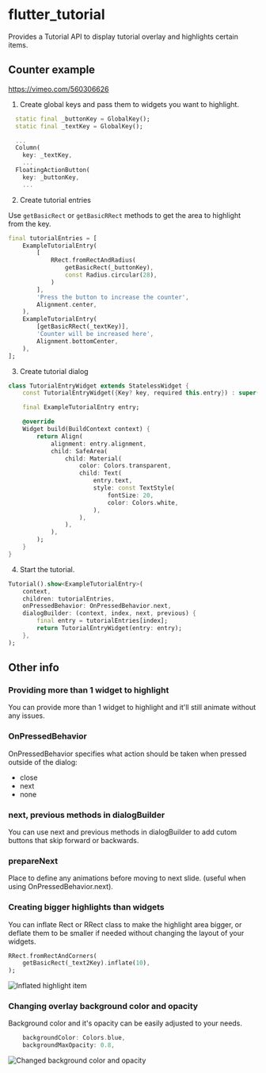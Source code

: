 # flutter_tutorial

Provides a Tutorial API to display tutorial overlay and highlights certain items.

## Counter example

https://vimeo.com/560306626

1. Create global keys and pass them to widgets you want to highlight.

```dart
  static final _buttonKey = GlobalKey();
  static final _textKey = GlobalKey();

  ...
  Column(
    key: _textKey,
    ...
  FloatingActionButton(
    key: _buttonKey,
    ...
```

2. Create tutorial entries

Use `getBasicRect` or `getBasicRRect` methods to get the area to highlight from the key.

```dart
final tutorialEntries = [
    ExampleTutorialEntry(
        [
            RRect.fromRectAndRadius(
                getBasicRect(_buttonKey),
                const Radius.circular(28),
            )
        ],
        'Press the button to increase the counter',
        Alignment.center,
    ),
    ExampleTutorialEntry(
        [getBasicRRect(_textKey)],
        'Counter will be increased here',
        Alignment.bottomCenter,
    ),
];
```

3. Create tutorial dialog

```dart
class TutorialEntryWidget extends StatelessWidget {
    const TutorialEntryWidget({Key? key, required this.entry}) : super(key: key);

    final ExampleTutorialEntry entry;

    @override
    Widget build(BuildContext context) {
        return Align(
            alignment: entry.alignment,
            child: SafeArea(
                child: Material(
                    color: Colors.transparent,
                    child: Text(
                        entry.text,
                        style: const TextStyle(
                            fontSize: 20,
                            color: Colors.white,
                        ),
                    ),
                ),
            ),
        );
    }
}
```

4. Start the tutorial.

```dart
Tutorial().show<ExampleTutorialEntry>(
    context,
    children: tutorialEntries,
    onPressedBehavior: OnPressedBehavior.next,
    dialogBuilder: (context, index, next, previous) {
        final entry = tutorialEntries[index];
        return TutorialEntryWidget(entry: entry);
    },
);
```

## Other info

### Providing more than 1 widget to highlight

You can provide more than 1 widget to highlight and it'll still animate without any issues.

### OnPressedBehavior

OnPressedBehavior specifies what action should be taken when pressed outside of the dialog:

- close
- next
- none

### next, previous methods in dialogBuilder

You can use next and previous methods in dialogBuilder to add cutom buttons that skip forward or backwards.

### prepareNext

Place to define any animations before moving to next slide. (useful when using OnPressedBehavior.next).

### Creating bigger highlights than widgets

You can inflate Rect or RRect class to make the highlight area bigger, or deflate them to be smaller if needed without changing the layout of your widgets.

```dart
RRect.fromRectAndCorners(
    getBasicRect(_text2Key).inflate(10),
);
```

![Inflated highlight item](assets/inflated_highlight_item.png)

### Changing overlay background color and opacity

Background color and it's opacity can be easily adjusted to your needs.

```dart
    backgroundColor: Colors.blue,
    backgroundMaxOpacity: 0.8,
```

![Changed background color and opacity](assets/change_opacity_color.png)

